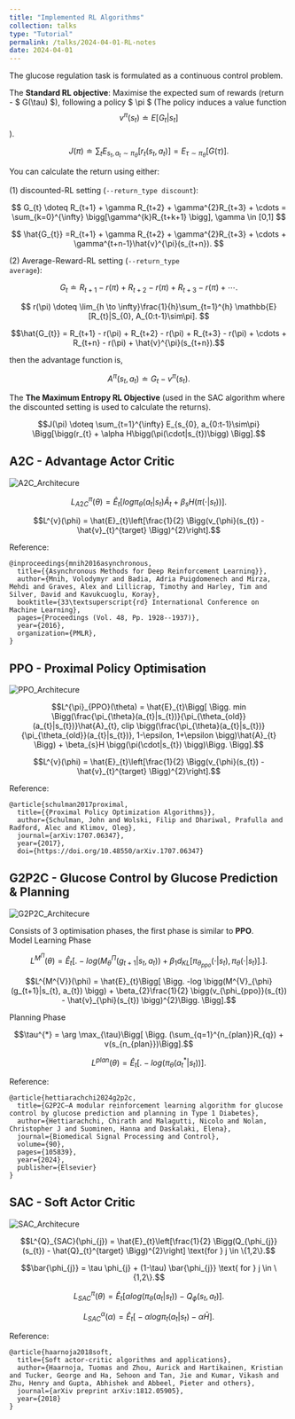 ```yaml
---
title: "Implemented RL Algorithms"
collection: talks
type: "Tutorial"
permalink: /talks/2024-04-01-RL-notes
date: 2024-04-01
---
```

The glucose regulation task is formulated as a continuous control problem. <br>

The <b>Standard RL objective</b>: Maximise the expected sum of rewards (return - $ G(\tau) $), following a policy $ \pi $ (The policy induces a value function $$ v^{\pi}(s_{t}) \doteq E[G_{t}|s_{t}] $$). <br>

$$
J(\pi) \doteq \sum_{t} E_{s_{t}, a_{t} \sim\pi_{\theta}}\bigg[r_{t}(s_{t}, a_{t})\bigg] = E_{\tau \sim\pi_{\theta}} \bigg[ G(\tau) \bigg]. 
$$

You can calculate the return using either: <br>  
(1) discounted-RL setting (<code>--return_type discount</code>): 

$$
G_{t} \doteq R_{t+1} + \gamma R_{t+2} + \gamma^{2}R_{t+3} + \cdots  = \sum_{k=0}^{\infty} \bigg[\gamma^{k}R_{t+k+1} \bigg], \gamma \in [0,1]
$$

$$
\hat{G_{t}} =R_{t+1} + \gamma R_{t+2} + \gamma^{2}R_{t+3} + \cdots  + \gamma^{t+n-1}\hat{v}^{\pi}(s_{t+n}).
$$

(2) Average-Reward-RL setting (<code>--return_type average</code>):

$$
G_{t} \doteq R_{t+1} - r(\pi) + R_{t+2} - r(\pi) + R_{t+3} - r(\pi) + \cdots .
$$

$$
r(\pi) \doteq \lim_{h \to \infty}\frac{1}{h}\sum_{t=1}^{h} \mathbb{E}[R_{t}|S_{0}, A_{0:t-1}\sim\pi].
$$

```math
\hat{G_{t}} = R_{t+1} - r(\pi) + R_{t+2} - r(\pi) + R_{t+3} - r(\pi) + \cdots + R_{t+n} - r(\pi)  + \hat{v}^{\pi}(s_{t+n}).
```
then the advantage function is, <br>
```math
A^{\pi}(s_{t}, a_{t}) \doteq G_{t} - v^{\pi}(s_{t}).
```
The <b>The Maximum Entropy RL Objective</b> (used in the SAC algorithm where the discounted setting is used to calculate the returns).
```math
J(\pi) \doteq \sum_{t=1}^{\infty} E_{s_{0}, a_{0:t-1}\sim\pi} \Bigg[\bigg(r_{t} + \alpha H\bigg(\pi(\cdot|s_{t})\bigg) \Bigg].
```


<h2>A2C - Advantage Actor Critic</h2>

![A2C_Architecure](../img/base_architecture.png)

```math
L^{\pi}_{A2C}(\theta) = \hat{E}_{t}\Bigg[ log \pi_{\theta}(a_{t}|s_{t}) \hat{A}_{t} + \beta_{s}H \bigg(\pi(\cdot|s_{t}) \bigg) \Bigg].
```

```math
L^{v}(\phi) = \hat{E}_{t}\left[\frac{1}{2} \Bigg(v_{\phi}(s_{t}) - \hat{v}_{t}^{target} \Bigg)^{2}\right].
```
Reference:
```
@inproceedings{mnih2016asynchronous,
  title={{Asynchronous Methods for Deep Reinforcement Learning}},
  author={Mnih, Volodymyr and Badia, Adria Puigdomenech and Mirza, Mehdi and Graves, Alex and Lillicrap, Timothy and Harley, Tim and Silver, David and Kavukcuoglu, Koray},
  booktitle={33\textsuperscript{rd} International Conference on Machine Learning},
  pages={Proceedings (Vol. 48, Pp. 1928--1937)},
  year={2016},
  organization={PMLR},
}
```

<h2>PPO - Proximal Policy Optimisation</h2>

![PPO_Architecure](../img/base_architecture.png)

```math
L^{\pi}_{PPO}(\theta) = \hat{E}_{t}\Bigg[ \Bigg. min \Bigg(\frac{\pi_{\theta}(a_{t}|s_{t})}{\pi_{\theta_{old}}(a_{t}|s_{t})}\hat{A}_{t}, clip \bigg(\frac{\pi_{\theta}(a_{t}|s_{t})}{\pi_{\theta_{old}}(a_{t}|s_{t})}, 1-\epsilon, 1+\epsilon \bigg)\hat{A}_{t} \Bigg) + \beta_{s}H \bigg(\pi(\cdot|s_{t}) \bigg)\Bigg. \Bigg].
```

```math
L^{v}(\phi) = \hat{E}_{t}\left[\frac{1}{2} \Bigg(v_{\phi}(s_{t}) - \hat{v}_{t}^{target} \Bigg)^{2}\right].
```

Reference:
```
@article{schulman2017proximal,
  title={{Proximal Policy Optimization Algorithms}},
  author={Schulman, John and Wolski, Filip and Dhariwal, Prafulla and Radford, Alec and Klimov, Oleg},
  journal={arXiv:1707.06347},
  year={2017},
  doi={https://doi.org/10.48550/arXiv.1707.06347}
```

<h2>G2P2C - Glucose Control by Glucose Prediction & Planning</h2>

![G2P2C_Architecure](../img/G2P2C_architecure.png)

Consists of 3 optimisation phases, the first phase is similar to **PPO**.<br>
Model Learning Phase <br>
```math
L^{M^{\Pi}}(\theta) = \hat{E}_{t}\Bigg[ \Bigg. -log \bigg(M^{\Pi}_{\theta}(g_{t+1}|s_{t}, a_{t}) \bigg) + \beta_{1}d_{KL} \bigg[\pi_{\theta_{ppo}}(\cdot|s_{t}), \pi_{\theta}(\cdot|s_{t}) \bigg]\Bigg. \Bigg].
```
```math
L^{M^{V}}(\phi) = \hat{E}_{t}\Bigg[ \Bigg. -log \bigg(M^{V}_{\phi}(g_{t+1}|s_{t}, a_{t}) \bigg) + \beta_{2}\frac{1}{2} \bigg(v_{\phi_{ppo}}(s_{t}) - \hat{v}_{\phi}(s_{t}) \bigg)^{2}\Bigg. \Bigg].
```
Planning Phase <br>
```math
\tau^{*} = \arg \max_{\tau}\Bigg[ \Bigg. (\sum_{q=1}^{n_{plan}}R_{q}) + v(s_{n_{plan}})\Bigg].
```
```math
L^{plan}(\theta) = \hat{E}_{t}\Bigg[ \Bigg. -log \bigg(\pi_{\theta}(a^{*}_{t}|s_{t}) \bigg)\Bigg].
```
Reference:
```
@article{hettiarachchi2024g2p2c,
  title={G2P2C—A modular reinforcement learning algorithm for glucose control by glucose prediction and planning in Type 1 Diabetes},
  author={Hettiarachchi, Chirath and Malagutti, Nicolo and Nolan, Christopher J and Suominen, Hanna and Daskalaki, Elena},
  journal={Biomedical Signal Processing and Control},
  volume={90},
  pages={105839},
  year={2024},
  publisher={Elsevier}
}
```

<h2>SAC - Soft Actor Critic</h2>

![SAC_Architecure](../img/SAC_architecture.png)

```math
L^{Q}_{SAC}(\phi_{j}) = \hat{E}_{t}\left[\frac{1}{2} \Bigg(Q_{\phi_{j}}(s_{t}) - \hat{Q}_{t}^{target} \Bigg)^{2}\right] \text{for } j \in \{1,2\}.
```

```math
\bar{\phi_{j}} = \tau \phi_{j} + (1-\tau) \bar{\phi_{j}} \text{ for } j \in \{1,2\}.
```

```math
L^{\pi}_{SAC}(\theta) = \hat{E}_{t}\Bigg[ \alpha log(\pi_{\theta}(a_{t}|s_{t})) - Q_{\phi}(s_{t}, a_{t}) \Bigg].
```

```math
L^{\alpha}_{SAC}(\alpha) = \hat{E}_{t}\Bigg[ -\alpha log \pi_{t}(a_{t}|s_{t}) - \alpha \bar{H} \Bigg].
```
Reference:
```
@article{haarnoja2018soft,
  title={Soft actor-critic algorithms and applications},
  author={Haarnoja, Tuomas and Zhou, Aurick and Hartikainen, Kristian and Tucker, George and Ha, Sehoon and Tan, Jie and Kumar, Vikash and Zhu, Henry and Gupta, Abhishek and Abbeel, Pieter and others},
  journal={arXiv preprint arXiv:1812.05905},
  year={2018}
}
```



